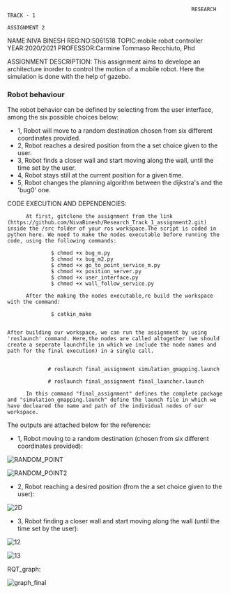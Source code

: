                                                                RESEARCH TRACK - 1
                                                                  ASSIGNMENT 2
NAME:NIVA BINESH
REG:NO:5061518
TOPIC:mobile robot controller
YEAR:2020/2021
PROFESSOR:Carmine Tommaso Recchiuto, Phd

ASSIGNMENT DESCRIPTION:
            This assignment aims to develope an architecture inorder to control the motion of a mobile robot. Here the simulation is done with the help of gazebo.


### Robot behaviour

The robot behavior can be defined by selecting from the user interface, among the six possible choices below:
- 1, Robot will move to a random destination chosen from six different coordinates provided.
- 2, Robot reaches a desired position from the a set choice given to the user.
- 3, Robot finds a closer wall and start moving along the wall, until the time set by the user.
- 4, Robot stays still at the current position for a given time.
- 5, Robot changes the planning algorithm between the dijkstra's and the 'bug0' one.
          

CODE EXECUTION AND DEPENDENCIES:

          At first, gitclone the assignment from the link (https://github.com/NivaBinesh/Research_Track_1_assignment2.git) inside the /src folder of your ros workspace.The script is coded in python here. We need to make the nodes executable before running the code, using the following commands:
          
                  $ chmod +x bug_m.py
                  $ chmod +x bug_m2.py
                  $ chmod +x go_to_point_service_m.py
                  $ chmod +x position_server.py
                  $ chmod +x user_interface.py
                  $ chmod +x wall_follow_service.py

          After the making the nodes executable,re build the workspace with the command:
          
                  $ catkin_make

         
 	After building our workspace, we can run the assignment by using 'roslaunch' command. Here,the nodes are called altogether (we should create a seperate launchfile in which we include the node names and path for the final execution) in a single call.
          
          
                 # roslaunch final_assignment simulation_gmapping.launch

                 # roslaunch final_assignment final_launcher.launch

          In this command "final_assignment" defines the complete package and "simulation_gmapping.launch" define the launch file in which we have decleared the name and path of the individual nodes of our workspace. 

The outputs are attached below for the reference:

- 1, Robot moving to a random destination (chosen from six different coordinates provided):
 
![RANDOM_POINT](https://user-images.githubusercontent.com/84770506/138960244-5378a5ad-7019-4e74-ab66-5ec465ba4538.gif)

![RANDOM_POINT2](https://user-images.githubusercontent.com/84770506/138960287-45797f22-ce57-4f77-8646-ad8bcbb4c3a1.gif)

- 2, Robot reaching a desired position (from the a set choice given to the user):

![2D](https://user-images.githubusercontent.com/84770506/138960372-e7e44849-7329-4711-a3ed-e3e27fb33272.gif)

- 3, Robot finding a closer wall and start moving along the wall (until the time set by the user):

![12](https://user-images.githubusercontent.com/84770506/138960410-19c83a82-a1b4-4c2f-ade0-152f91c6a86c.gif)

![13](https://user-images.githubusercontent.com/84770506/138960429-7bda4e3c-6d57-49c2-8657-21f5dfb5fc64.gif)


RQT_graph:

![graph_final](https://user-images.githubusercontent.com/84770506/138960499-53647a58-3fc0-4c48-8853-466c31894637.png)

           
 
               
          
           
 
                  
 
          
                                                                      
